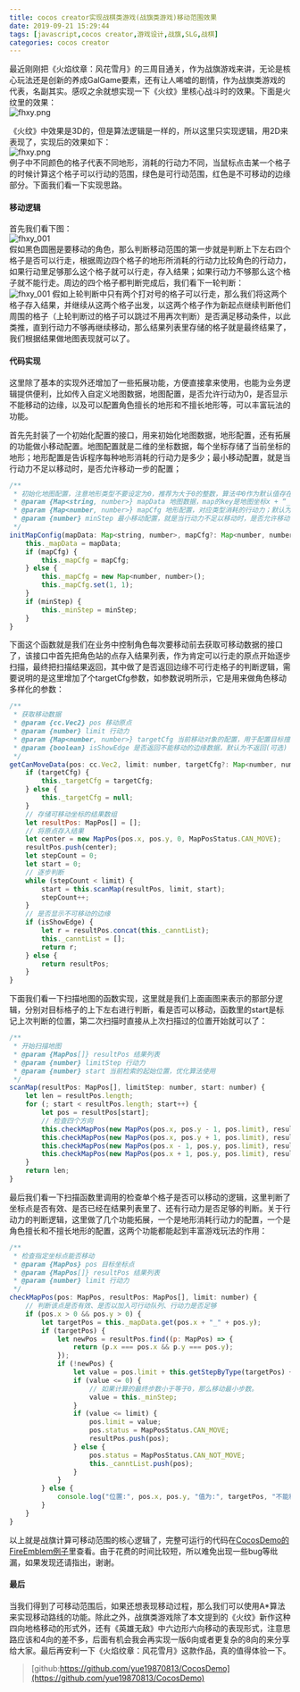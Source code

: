 ```yaml
---
title: cocos creator实现战棋类游戏(战旗类游戏)移动范围效果
date: 2019-09-21 15:29:44
tags: [javascript,cocos creator,游戏设计,战旗,SLG,战棋]
categories: cocos creator
---
```

最近刚刚把《火焰纹章：风花雪月》的三周目通关，作为战旗游戏来讲，无论是核心玩法还是创新的养成GalGame要素，还有让人唏嘘的剧情，作为战旗类游戏的代表，名副其实。感叹之余就想实现一下《火纹》里核心战斗时的效果。下面是火纹里的效果：  
![fhxy.png](/images/fhxy.png)  
<!--more-->
《火纹》中效果是3D的，但是算法逻辑是一样的，所以这里只实现逻辑，用2D来表现了，实现后的效果如下：  
![fhxy.png](/images/myhw.gif)  
例子中不同颜色的格子代表不同地形，消耗的行动力不同，当鼠标点击某一个格子的时候计算这个格子可以行动的范围，绿色是可行动范围，红色是不可移动的边缘部分。下面我们看一下实现思路。  

#### 移动逻辑
首先我们看下图：  
![fhxy_001](/images/fhxy_001.png)  
假如黑色圆圈是要移动的角色，那么判断移动范围的第一步就是判断上下左右四个格子是否可以行走，根据周边四个格子的地形所消耗的行动力比较角色的行动力，如果行动里足够那么这个格子就可以行走，存入结果；如果行动力不够那么这个格子就不能行走。周边的四个格子都判断完成后，我们看下一轮判断：  
![fhxy_001](/images/fhxy_002.jpg) 
假如上轮判断中只有两个打对号的格子可以行走，那么我们将这两个格子存入结果，并继续从这两个格子出发，以这两个格子作为新起点继续判断他们周围的格子（上轮判断过的格子可以跳过不用再次判断）是否满足移动条件，以此类推，直到行动力不够再继续移动，那么结果列表里存储的格子就是最终结果了，我们根据结果做地图表现就可以了。

#### 代码实现
这里除了基本的实现外还增加了一些拓展功能，方便直接拿来使用，也能为业务逻辑提供便利，比如传入自定义地图数据，地图配置，是否允许行动为0，是否显示不能移动的边缘，以及可以配置角色擅长的地形和不擅长地形等，可以丰富玩法的功能。  

首先先封装了一个初始化配置的接口，用来初始化地图数据，地形配置，还有拓展的功能做小移动配置。地图配置就是二维的坐标数据，每个坐标存储了当前坐标的地形；地形配置是告诉程序每种地形消耗的行动力是多少；最小移动配置，就是当行动力不足以移动时，是否允许移动一步的配置；
```javascript
/**
 * 初始化地图配置，注意地形类型不要设定为0，推荐为大于0的整数，算法中0作为默认值存在。
 * @param {Map<string, number>} mapData 地图数据，map的key是地图坐标x + “_” + y, value是地面类型；
 * @param {Map<number, number>} mapCfg 地形配置，对应类型消耗的行动力；默认为消耗1行动力地形；
 * @param {number} minStep 最小移动配置，就是当行动力不足以移动时，是否允许移动一步的配置；
 */
initMapConfig(mapData: Map<string, number>, mapCfg?: Map<number, number>, minStep?: number) {
    this._mapData = mapData;
    if (mapCfg) {
        this._mapCfg = mapCfg;
    } else {
        this._mapCfg = new Map<number, number>();
        this._mapCfg.set(1, 1);
    }
    if (minStep) {
        this._minStep = minStep;
    }
}
```
下面这个函数就是我们在业务中控制角色每次要移动前去获取可移动数据的接口了，该接口中首先把角色站的点存入结果列表，作为肯定可以行走的原点开始逐步扫描，最终把扫描结果返回，其中做了是否返回边缘不可行走格子的判断逻辑，需要说明的是这里增加了个targetCfg参数，如参数说明所示，它是用来做角色移动多样化的参数：
```javascript
/**
 * 获取移动数据
 * @param {cc.Vec2} pos 移动原点 
 * @param {number} limit 行动力
 * @param {Map<number, number>} targetCfg 当前移动对象的配置，用于配置目标擅长或者劣势地形，默认为空(可选)
 * @param {boolean} isShowEdge 是否返回不能移动的边缘数据，默认为不返回(可选)
 */
getCanMoveData(pos: cc.Vec2, limit: number, targetCfg?: Map<number, number>, isShowEdge: boolean = false): MapPos[] {
    if (targetCfg) {
        this._targetCfg = targetCfg;
    } else {
        this._targetCfg = null;
    }
    // 存储可移动坐标的结果数组
    let resultPos: MapPos[] = [];
    // 将原点存入结果
    let center = new MapPos(pos.x, pos.y, 0, MapPosStatus.CAN_MOVE);
    resultPos.push(center);
    let stepCount = 0;
    let start = 0;
    // 逐步判断
    while (stepCount < limit) {
        start = this.scanMap(resultPos, limit, start);
        stepCount++;
    }
    // 是否显示不可移动的边缘
    if (isShowEdge) {
        let r = resultPos.concat(this._canntList);
        this._canntList = [];
        return r;
    } else {
        return resultPos;
    }
}
```
下面我们看一下扫描地图的函数实现，这里就是我们上面画图来表示的那部分逻辑，分别对目标格子的上下左右进行判断，看是否可以移动，函数里的start是标记上次判断的位置，第二次扫描时直接从上次扫描过的位置开始就可以了：
```javascript
/**
 * 开始扫描地图
 * @param {MapPos[]} resultPos 结果列表
 * @param {number} limitStep 行动力
 * @param {number} start 当前检索的起始位置，优化算法使用
 */
scanMap(resultPos: MapPos[], limitStep: number, start: number) {
    let len = resultPos.length;
    for (; start < resultPos.length; start++) {
        let pos = resultPos[start];
        // 检查四个方向
        this.checkMapPos(new MapPos(pos.x, pos.y - 1, pos.limit), resultPos, limitStep);   // 上
        this.checkMapPos(new MapPos(pos.x, pos.y + 1, pos.limit), resultPos, limitStep);   // 下
        this.checkMapPos(new MapPos(pos.x - 1, pos.y, pos.limit), resultPos, limitStep);   // 左
        this.checkMapPos(new MapPos(pos.x + 1, pos.y, pos.limit), resultPos, limitStep);   // 右
    }
    return len;
}
```
最后我们看一下扫描函数里调用的检查单个格子是否可以移动的逻辑，这里判断了坐标点是否有效、是否已经在结果列表里了、还有行动力是否足够的判断。关于行动力的判断逻辑，这里做了几个功能拓展，一个是地形消耗行动力的配置，一个是角色擅长和不擅长地形的配置，这两个功能都能起到丰富游戏玩法的作用：
```javascript
/**
 * 检查指定坐标点能否移动
 * @param {MapPos} pos 目标坐标点
 * @param {MapPos[]} resultPos 结果列表
 * @param {number} limit 行动力
 */
checkMapPos(pos: MapPos, resultPos: MapPos[], limit: number) {
    // 判断该点是否有效、是否以加入可行动队列、行动力是否足够
    if (pos.x > 0 && pos.y > 0) {
        let targetPos = this._mapData.get(pos.x + "_" + pos.y);
        if (targetPos) {
            let newPos = resultPos.find((p: MapPos) => {
                return (p.x === pos.x && p.y === pos.y);
            });
            if (!newPos) {
                let value = pos.limit + this.getStepByType(targetPos) + this.getTargetStepByType(targetPos);
                if (value <= 0) {
                    // 如果计算的最终步数小于等于0，那么移动最小步数。
                    value = this._minStep;
                }
                if (value <= limit) {
                    pos.limit = value;
                    pos.status = MapPosStatus.CAN_MOVE;
                    resultPos.push(pos);
                } else {
                    pos.status = MapPosStatus.CAN_NOT_MOVE;
                    this._canntList.push(pos);
                }
            }
        } else {
            console.log("位置:", pos.x, pos.y, "值为:", targetPos, "不能移动");
        }
    }
}
```
以上就是战旗计算可移动范围的核心逻辑了，完整可运行的代码在[CocosDemo的FireEmblem例子](https://github.com/yue19870813/CocosDemo)里查看。由于花费的时间比较短，所以难免出现一些bug等纰漏，如果发现还请指出，谢谢。

#### 最后
当我们得到了可移动范围后，如果还想表现移动过程，那么我们可以使用A*算法来实现移动路线的功能。除此之外，战旗类游戏除了本文提到的《火纹》新作这种四向地格移动的形式外，还有《英雄无敌》中六边形六向移动的表现形式，注意思路应该和4向的差不多，后面有机会我会再实现一版6向或者更复杂的8向的来分享给大家。最后再安利一下《火焰纹章：风花雪月》这款作品，真的值得体验一下。

> [github:https://github.com/yue19870813/CocosDemo](https://github.com/yue19870813/CocosDemo)